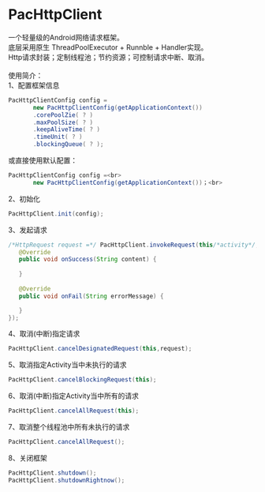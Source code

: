 # PacHttpClient
一个轻量级的Android网络请求框架。<br> 
底层采用原生 ThreadPoolExecutor + Runnble + Handler实现。<br> 
Http请求封装；定制线程池；节约资源；可控制请求中断、取消。<br> <br> 
使用简介：<br> 
1、配置框架信息
```Java
PacHttpClientConfig config = 
       new PacHttpClientConfig(getApplicationContext())
       .corePoolZie( ? )
       .maxPoolSize( ? )
       .keepAliveTime( ? )
       .timeUnit( ? )
       .blockingQueue( ? );
```
或直接使用默认配置：<br> 
```Java
PacHttpClientConfig config =<br> 
       new PacHttpClientConfig(getApplicationContext())；<br>
```
2、初始化<br> 
```Java
PacHttpClient.init(config);
```
3、发起请求<br> 
```Java
/*HttpRequest request =*/ PacHttpClient.invokeRequest(this/*activity*/, "apiKey", params, new RequestCallback() {<br> 
   @Override
   public void onSuccess(String content) {
                
   }
            
   @Override
   public void onFail(String errorMessage) {

   }
});
```
4、取消(中断)指定请求
```Java
PacHttpClient.cancelDesignatedRequest(this,request);
```

5、取消指定Activity当中未执行的请求
```Java
PacHttpClient.cancelBlockingRequest(this);
```

6、取消(中断)指定Activity当中所有的请求
```Java
PacHttpClient.cancelAllRequest(this);
```

7、取消整个线程池中所有未执行的请求
```Java
PacHttpClient.cancelAllRequest();
```

8、关闭框架
```Java
PacHttpClient.shutdown();
PacHttpClient.shutdownRightnow();
```

